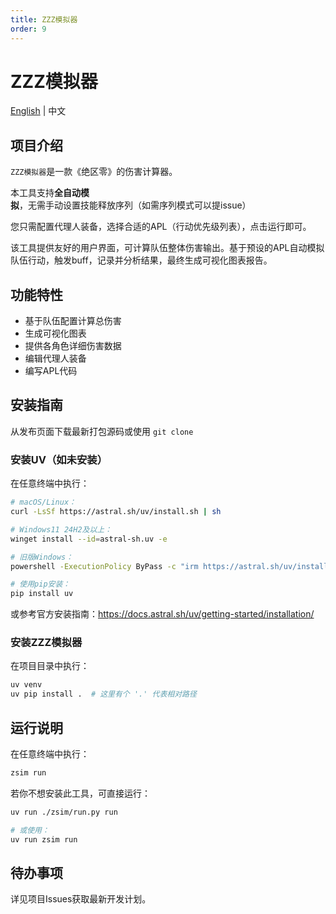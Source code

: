 ```yaml
---
title: ZZZ模拟器
order: 9
---
```


# ZZZ模拟器

[English](./1-ZZZ_Simulator.md) | 中文

## 项目介绍

`ZZZ模拟器`是一款《绝区零》的伤害计算器。

本工具支持**全自动模拟**，无需手动设置技能释放序列（如需序列模式可以提issue）

您只需配置代理人装备，选择合适的APL（行动优先级列表），点击运行即可。

该工具提供友好的用户界面，可计算队伍整体伤害输出。基于预设的APL自动模拟队伍行动，触发buff，记录并分析结果，最终生成可视化图表报告。

## 功能特性

- 基于队伍配置计算总伤害
- 生成可视化图表
- 提供各角色详细伤害数据
- 编辑代理人装备
- 编写APL代码

## 安装指南

从发布页面下载最新打包源码或使用 `git clone`

### 安装UV（如未安装）

在任意终端中执行：

```bash
# macOS/Linux：
curl -LsSf https://astral.sh/uv/install.sh | sh
```

```bash
# Windows11 24H2及以上：
winget install --id=astral-sh.uv -e
```

```bash
# 旧版Windows：
powershell -ExecutionPolicy ByPass -c "irm https://astral.sh/uv/install.ps1 | iex"
```

```bash
# 使用pip安装：
pip install uv
```

或参考官方安装指南：<https://docs.astral.sh/uv/getting-started/installation/>

### 安装ZZZ模拟器

在项目目录中执行：

```bash
uv venv
uv pip install .  # 这里有个 '.' 代表相对路径
```

## 运行说明

在任意终端中执行：

```bash
zsim run
```

若你不想安装此工具，可直接运行：

```bash
uv run ./zsim/run.py run
```

```bash
# 或使用：
uv run zsim run
```

## 待办事项

详见项目Issues获取最新开发计划。
